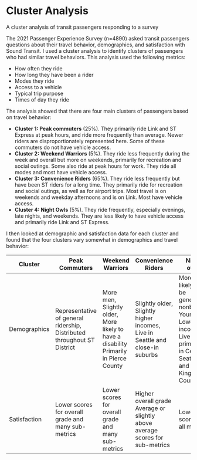 # Cluster Analysis
A cluster analysis of transit passengers responding to a survey

The 2021 Passenger Experience Survey (n=4890) asked transit passengers questions about their travel behavior, demographics, and satisfaction with Sound Transit. I used a cluster analysis to identify clusters of passengers who had similar travel behaviors. This analysis used the following metrics:

* How often they ride
* How long they have been a rider
* Modes they ride
* Access to a vehicle
* Typical trip purpose
* Times of day they ride
    
The analysis showed that there are four main clusters of passengers based on travel behavior:
 
* **Cluster 1: Peak commuters** (25%). They primarily ride Link and ST Express at peak hours, and ride more frequently than average. Newer riders are disproportionately represented here. Some of these commuters do not have vehicle access. 
* **Cluster 2: Weekend Warriors** (5%). They ride less frequently during the week and overall but more on weekends, primarily for recreation and social outings. Some also ride at peak hours for work. They ride all modes and most have vehicle access. 
* **Cluster 3: Convenience Riders** (65%). They ride less frequently but have been ST riders for a long time. They primarily ride for recreation and social outings, as well as for airport trips. Most travel is on weekends and weekday afternoons and is on Link. Most have vehicle access. 
* **Cluster 4: Night Owls** (5%). They ride frequently, especially evenings, late nights, and weekends. They are less likely to have vehicle access and primarily ride Link and ST Express. 
    
I then looked at demographic and satisfaction data for each cluster and found that the four clusters vary somewhat in demographics and travel behavior:

|  Cluster 		     | Peak Commuters 		                                                        |  Weekend Warriors                                                                    | Convenience Riders                                                               | Night owls 		                                                                                             |
|---------------|------------------------------------------------------------------------|--------------------------------------------------------------------------------------|----------------------------------------------------------------------------------|---------------------------------------------------------------------------------------------------------|
| Demographics 		 | Representative of general ridership, Distributed throughout ST District | More men, Slightly older, More likely to have a disability Primarily in Pierce County  | Slightly older,	 Slightly higher incomes,	 Live in Seattle and close-in suburbs 		     | More likely to be gender-nonbinary, Younger, Lower incomes, Live primarily in Central Seattle and North King County 		 |
| Satisfaction 		 |  Lower scores for overall grade and many sub-metrics 		      | Lower scores for overall grade and many sub-metrics	                   | Higher overall grade Average or slightly above average scores for sub-metrics 		 | Lower scores for all metrics 		                                                                           |
